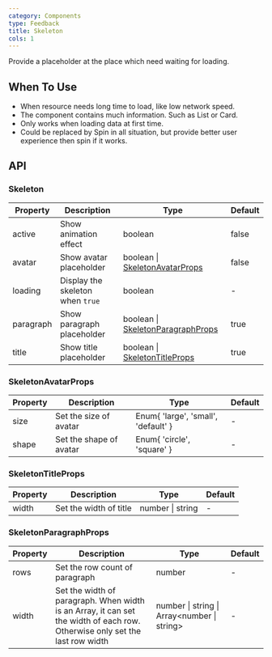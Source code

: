 ```yaml
---
category: Components
type: Feedback
title: Skeleton
cols: 1
---
```


Provide a placeholder at the place which need waiting for loading.
## When To Use

- When resource needs long time to load, like low network speed.
- The component contains much information. Such as List or Card.
- Only works when loading data at first time.
- Could be replaced by Spin in all situation, but provide better user experience then spin if it works.

## API

### Skeleton

| Property | Description | Type | Default |
| --- | --- | --- | --- |
| active | Show animation effect | boolean | false |
| avatar | Show avatar placeholder | boolean \| [SkeletonAvatarProps](#SkeletonAvatarProps) | false |
| loading | Display the skeleton when `true` | boolean | - |
| paragraph | Show paragraph placeholder | boolean \| [SkeletonParagraphProps](#SkeletonParagraphProps) | true |
| title | Show title placeholder | boolean \| [SkeletonTitleProps](#SkeletonTitleProps) | true |

### SkeletonAvatarProps

| Property | Description | Type | Default |
| --- | --- | --- | --- |
| size | Set the size of avatar | Enum{ 'large', 'small', 'default' } | - |
| shape | Set the shape of avatar | Enum{ 'circle', 'square' } | - |

### SkeletonTitleProps

| Property | Description | Type | Default |
| --- | --- | --- | --- |
| width | Set the width of title | number \| string | - |

### SkeletonParagraphProps

| Property | Description | Type | Default |
| --- | --- | --- | --- |
| rows | Set the row count of paragraph | number | - |
| width | Set the width of paragraph. When width is an Array, it can set the width of each row. Otherwise only set the last row width | number \| string \| Array<number \| string> | - |
